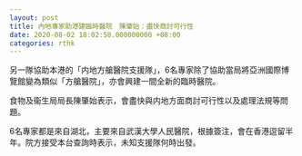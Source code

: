 ```yaml
---
layout: post
title: 內地專家助港建臨時醫院　陳肇始：盡快商討可行性
date: 2020-08-02 18:02:58.000000000 +08:00
categories: rthk
---
```


另一隊協助本港的「内地方艙醫院支援隊」，6名專家除了協助當局將亞洲國際博覽館變為類似「方艙醫院」，亦會興建一間全新的臨時醫院。

食物及衞生局局長陳肇始表示，會盡快與内地方面商討可行性以及處理法規等問題。

6名專家都是來自湖北，主要來自武漢大學人民醫院，根據簽注，會在香港逗留半年。院方接受本台查詢時表示，未知支援隊何時出發。

